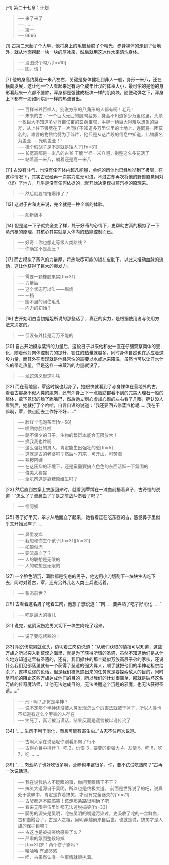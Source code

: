 
[-1] 第二十七章：计划
>--- 来了来了<br>
>--- ……<br>
>--- 第一<br>
>--- 6666<br>

[1] 古第二天起了个大早，他将身上的毛皮给脱了个精光，赤身裸体的走到了营地外，就从地面捞起一块一块的厚冰来，然后就用这冰作水来清洗身体。
>--- 没图说个勾八[fn=10]<br>
>--- 图，请！<br>

[7] 他的身高约莫在一米八左右，关键是身体健壮到非人一般，身形一米八，还在横向发展，这让他一个人看起来足有两个成年壮汉的体积大小，最可怕的是他的身形看起来一点都不臃肿，浑身都是强健成板块一样的肌肉块，随便动弹之下，浑身上下都有一股如同烘炉一样的热流冒出。
>--- 百样米养百样人，别说方形的八角形的人都有啊！老兄！<br>
>--- 未来的古 : “一个巨大无匹的肌肉猛男，身高不知道多少万里亿里，头顶一枚巨大不知道多少万亩亿亩的玄黄宝塔，手握一柄巨大得难以想象的巨斧，从上往下狠劈在了一片同样不知道多万里亿里的土地上，连同将一团莫名的，难言的物质给劈为了碎片，他只是从这片段的信息中知道，此物质名为盖亚……光明盖亚！”<br>
>--- 挂个假胡子是不是就是矮人了[fn=31]<br>
>--- 长宽高都是一米八的古爷
干脆半径一米八吧，别整这么多花活了<br>
>--- 站着高一米八，躺着还是高一米八<br>

[11] 古没有斗气，也没有任何体内超凡能量，单纯的肉体也已经堆彻到了极限，在这种情况下，其实古已经再一次实力进无可进，不过古却再次将他的野兽直觉用对（误）了地方，几乎是没有任何依据的，就开始决定模拟蒸汽枪的原理来。
>--- 然后就要领悟爆炸了？<br>

[12] 这对于古和史来说，完全就是一种全新的体验。
>--- 船新版本<br>

[14] 但是这一下子就完全变了样，处于好奇的心情下，史帮助古真的模拟了一下蒸汽枪的原理，其核心其实就是人体内的热能控制而已。
>--- 好奇：你也想走等级人类路线？<br>
>--- 你确定不是高压？<br>

[17] 而古模拟了蒸汽的力量厚，将热能尽可能的锁在皮肤下，以此来推动血脉的流动，这让他获得了巨大的爆发力。
>--- 需要一颗橡胶果实[fn=31]<br>
>--- 力量后<br>
>--- 这个状态可以叫——燃烧<br>
>--- 一档<br>
>--- 国术里的闭住毛孔<br>
>--- 内力的初始？<br>

[19] 古开始明白当初姐姐所说的那些话了，真正的实力，是根据使用者与使用方法来决定的。
>--- 但没有外挂是万万不能的<br>

[20] 自古开始模拟蒸汽的力量后，这段日子以来他和史一直在仔细观察肉体的变化，随着他对肉体控制力的提升，锁住的热量就越多，同时身体自然也在适应着这股力量，而其外在表现就是他经常性的需要以水或冰来降温，虽然也可以让汗水什么的带走热量，但是这样一来蒸汽的力量就没了。
>--- 龙蛇演义里这叫啥<br>

[22] 而在营地里，覃这时候也起身了，她很快就看到了赤身裸体在营地外的古，看着古那身不似人类的肌肉，还有浑身上下一点脂肪都看不到的完美大理石一般的躯体，覃下意识的舔了舔嘴巴，然后她立刻心虚加心慌的左右看了几眼，确认没人看到后，她就打了个哈哈，自言自语的说道：“我还要回去修蒸汽枪呢……我在干嘛啊，覃，快点回去工作好不好……”
>--- 脸红个泡泡茶壶[fn=58]<br>
>--- 哎哟你脸红啦<br>
>--- 朝不保夕的日子，生物的繁衍本能会无限放大！<br>
>--- 换我我也馋啊<br>
>--- 这么强壮的男人，肯定能生出强壮的崽[fn=5]<br>
>--- 这就是古的老婆吧？然后～刀来，可开山，可焚海<br>
>--- 熟秽阿姨<br>
>--- 在这压抑的环境下，还是蛮需要搞点色色的东西活跃一下氛围的<br>
>--- 俊美大猩猩<br>
>--- 全肌肉这是靠糖原维生吗？<br>

[23] 然后直到古穿上衣服回来时，就看到覃蹲在一滩血前捂着鼻子，古奇怪的说道：“怎么了？流鼻血了？是之前战斗伤着了吗？”
>--- 怪阿姨<br>

[25] 等了好半天，覃才从地面立了起来，她看着正在吃东西的古，感觉鼻子里似乎又开始发痒了……
>--- 鼻里发痒<br>
>--- 我想和你生个孩子[fn=31][fn=31]<br>
>--- 如狼似虎<br>
>--- 要流鼻血了？<br>
>--- 人的联想是无限的<br>
>--- 人的联想是无限的<br>

[27] 一个脸色阴沉，满脸都是伤疤的男子，他边用小刀切割下一块块生肉吃下去，同时对着古，覃，还有另外几名人类士兵说话着。
>--- 张杰前世？<br>

[29] 古看着这名男子吃着生肉，他想了想说道：“肉……要弄熟了吃才好消化……”
>--- 吃是最大的事儿<br>

[31] 说完，这阴沉伤疤男又切下一块生肉吃了起来。
>--- 说了要吃烤熟的！<br>

[33] 阴沉伤疤男就点头，边切着生肉边说道：“从我们获取的情报可以知道，这些万族之所以突入到荒漠之海里，就是为了获得所谓的圣遗，虽然不知道他们是从什么地方知道这里有圣遗的，还有，我们抓住的那个疑似万族高层子弟的家伙，还说什么我们沧部落里就有一个获得了圣遗的强大异人，顺手就把他们的半神老祖宗给杀了，这样荒谬的谎话，但是我们被派遣出来的任务就是要探索敌人的目的，同时尽可能的阻止这些万族达成他们的目的，所以我们的计划很简单，那就是破坏这名万族的传奇魔法师，让他无法达成目的，无法唤醒这个沉睡的邪魔，也无法获得圣遗……”
>--- 刑 : 啊？那货是半神？<br>
>--- 说不定那个半神还没被人类发现怎么个厉害法就被干掉了，所以人类也不知道有这么个厉害的人存在<br>
>--- 笑死了，真话被当谎话，结果反而是谎言被以讹传讹了<br>

[34] “……生肉不利于消化，而且可能有寄生虫。”古忍不住再次说道。
>--- 古啊人家在说话呢你别看那肉了行不<br>
>--- 古得心目中排行
1，吃
2，仇恨
3，要变的更强大
4，友情
5，吃
6，吃
7，吃
... ...<br>

[39] “……肉煮熟了也好吃很多啊，营养也丰富很多，你，要不试试吃熟肉？”古再一次说话道。
>--- 我在说我杀人不眨眼的事，你问我眼睛干不干？<br>
>--- 搞笑大道源自于吴明，所以也是终极大道。
前面是世界说了的吧，说真处于蒙昧中，肯定是靠着搞笑，才没有完全迷失的[fn=21]<br>
>--- 古爷都逃不脱搞笑！该走那条路很明确了吧<br>
>--- 看来无限宇宙里谁都无法逃脱搞笑[fn=33]<br>
>--- 脚男的源头是吴明，咤被吴明的嘴遁污染过，史吸收了咤的一丝鲜血，古和血融合了，古是人之祖，吴明穿越前来自后世。也就是说，搞笑才是人族的保护锁嘛？<br>
>--- 古这也是被搞笑给感染了么？<br>
>--- 严肃的氛围整段垮掉<br>
>--- [fn=31]罗：两个饼子够吗？<br>
>--- 哈哈哈  有点憨憨<br>
>--- 唔，古果然认准一件事情就很执着。<br>
